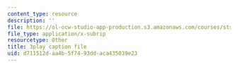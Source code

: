 ```yaml
---
content_type: resource
description: ''
file: https://ol-ocw-studio-app-production.s3.amazonaws.com/courses/sts-050-the-history-of-mit-spring-2011/d711512daa4b5f7493ddaca435039e23_QaY9AxkqifQ.vtt
file_type: application/x-subrip
resourcetype: Other
title: 3play caption file
uid: d711512d-aa4b-5f74-93dd-aca435039e23
---
```

